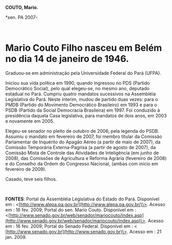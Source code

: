 **COUTO, Mario.**

\*sen. PA 2007-

 

Mario Couto Filho nasceu em Belém no dia 14 de janeiro de 1946.
===============================================================

Graduou-se em administração pela Universidade Federal do Pará (UFPA).

Iniciou sua vida política em 1990, quando ingressou no PDS (Partido
Democrático Social), pelo qual elegeu-se, no mesmo ano, deputado
estadual no Pará. Cumpriu quatro mandatos sucessivos na Assembléia
Legislativa do Pará. Neste ínterim, mudou de partido duas vezes: para o
PMDB (Partido do Movimento Democrático Brasileiro) em 1993 e para o PSDB
(Partido da Social Democracia Brasileira) em 1997. Foi conduzido à
presidência daquela Casa legislativa, para mandatos de dois anos, em
2003 e novamente em 2005. 

Elegeu-se senador no pleito de outubro de 2006, pela legenda do PSDB.
Assumiu o mandato em fevereiro de 2007, foi membro titular da Comissão
Parlamentar de Inquérito do Apagão Aéreo (a partir de maio de 2007), da
Comissão Temporária Externa-Pagrisa (a partir de agosto de 2007), da
Comissão Mista de Controle das Atividades de Inteligência (em junho de
2008), das Comissões de Agricultura e Reforma Agrária (fevereiro de
2008) e do Conselho da Ordem do Congresso Nacional, (ambas com início em
fevereiro de 2009).

Casado, teve seis filhos.

 

**FONTES**: Portal da Assembléia Legislativa do Estado do Pará.
Disponível em :
\<[http://www.alepa.pa.gov.br](http://www.alepa.pa.gov.br/)\>. Acesso em
: 16 fev. 2009; Portal do sen. Mario Couto. Disponível em :
\<[http://www.senado.gov.br/web/senador/mariocouto/index.asp](http://www.senado.gov.br/web/senador/mariocouto/index.asp)\>.
Acesso em : 16 fev. 2009; Portal do Senado Federal. Disponível em : \<
[http://www.senado.gov.br](http://www.senado.gov.br)\>. Acesso em : 21
jan. 2009.

 
